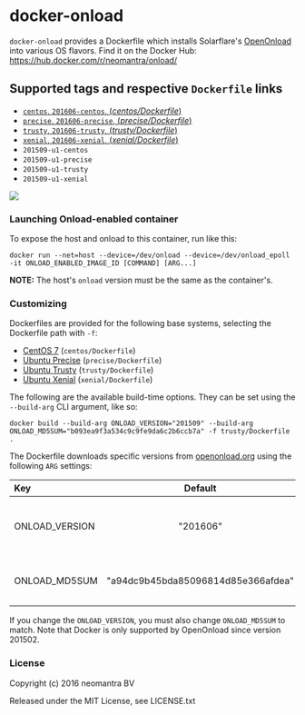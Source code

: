 # docker-onload

`docker-onload` provides a Dockerfile which installs Solarflare's [OpenOnload](http://www.openonload.org/ "OpenOnload") into various OS flavors. Find it on the Docker Hub: https://hub.docker.com/r/neomantra/onload/

## Supported tags and respective `Dockerfile` links

- [`centos`, `201606-centos`, (*centos/Dockerfile*)](https://github.com/neomantra/docker-onload/blob/master/centos/Dockerfile)
- [`precise`, `201606-precise`, (*precise/Dockerfile*)](https://github.com/neomantra/docker-onload/blob/master/precise/Dockerfile)
- [`trusty`, `201606-trusty`, (*trusty/Dockerfile*)](https://github.com/neomantra/docker-onload/blob/master/trusty/Dockerfile)
- [`xenial`, `201606-xenial`, (*xenial/Dockerfile*)](https://github.com/neomantra/docker-onload/blob/master/xenial/Dockerfile)
- `201509-u1-centos`
- `201509-u1-precise`
- `201509-u1-trusty`
- `201509-u1-xenial`

[![](https://images.microbadger.com/badges/image/neomantra/onload.svg)](http://microbadger.com/images/neomantra/onload "Get your own image badge on microbadger.com")

### Launching Onload-enabled container

To expose the host and onload to this container, run like this:
```
docker run --net=host --device=/dev/onload --device=/dev/onload_epoll -it ONLOAD_ENABLED_IMAGE_ID [COMMAND] [ARG...]
```

**NOTE:** The host's `onload` version must be the same as the container's.

### Customizing

Dockerfiles are provided for the following base systems, selecting the Dockerfile path with `-f`:

 * [CentOS 7](https://github.com/neomantra/docker-onload/centos/Dockerfile) (`centos/Dockerfile`)
 * [Ubuntu Precise](https://github.com/neomantra/docker-onload/precise/Dockerfile) (`precise/Dockerfile`)
 * [Ubuntu Trusty](https://github.com/neomantra/docker-onload/trusty/Dockerfile) (`trusty/Dockerfile`)
 * [Ubuntu Xenial](https://github.com/neomantra/docker-onload/xenial/Dockerfile) (`xenial/Dockerfile`)

The following are the available build-time options. They can be set using the `--build-arg` CLI argument, like so:

```
docker build --build-arg ONLOAD_VERSION="201509" --build-arg ONLOAD_MD5SUM="b093ea9f3a534c9c9fe9da6c2b6ccb7a" -f trusty/Dockerfile .
```

The Dockerfile downloads specific versions from [openonload.org](http://openonload.org "openonload.org") using the following `ARG` settings:

| Key  | Default | Description |
:----- | :-----: |:----------- |
|ONLOAD_VERSION | "201606" | The version of OpenOnload to download. |
|ONLOAD_MD5SUM | "a94dc9b45bda85096814d85e366afdea" | The MD5 checksum of the download. |

If you change the `ONLOAD_VERSION`, you must also change `ONLOAD_MD5SUM` to match. Note that Docker is only supported by OpenOnload since version 201502.

### License

Copyright (c) 2016 neomantra BV

Released under the MIT License, see LICENSE.txt
